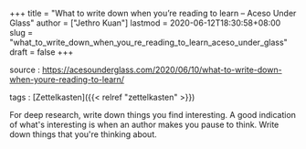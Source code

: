 +++
title = "What to write down when you’re reading to learn – Aceso Under Glass"
author = ["Jethro Kuan"]
lastmod = 2020-06-12T18:30:58+08:00
slug = "what_to_write_down_when_you_re_reading_to_learn_aceso_under_glass"
draft = false
+++

source
: <https://acesounderglass.com/2020/06/10/what-to-write-down-when-youre-reading-to-learn/>

tags
: [Zettelkasten]({{< relref "zettelkasten" >}})

For deep research, write down things you find interesting. A good indication of what's interesting is when an author makes you pause to think. Write down things that you're thinking about.
